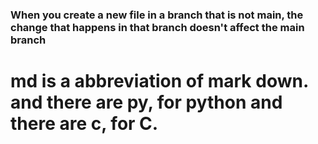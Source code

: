 ### When you create a new file in a branch that is not main, the change that happens in that branch doesn't affect the main branch
# md is a abbreviation of mark down. and there are py, for python and there are c, for C.

